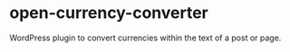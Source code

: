 # open-currency-converter
WordPress plugin to convert currencies within the text of a post or page.

